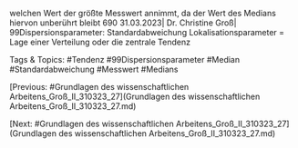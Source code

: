 welchen Wert der größte Messwert annimmt, da der Wert des Medians 
hiervon unberührt bleibt
690
31.03.2023| Dr. Christine Groß| 99Dispersionsparameter: Standardabweichung
Lokalisationsparameter = Lage einer Verteilung oder die zentrale Tendenz

   Tags & Topics:
   #Tendenz
   #99Dispersionsparameter
   #Median
   #Standardabweichung
   #Messwert
   #Medians

[Previous: #Grundlagen des wissenschaftlichen Arbeitens_Groß_II_310323_27](Grundlagen des wissenschaftlichen Arbeitens_Groß_II_310323_27.md)

[Next: #Grundlagen des wissenschaftlichen Arbeitens_Groß_II_310323_27](Grundlagen des wissenschaftlichen Arbeitens_Groß_II_310323_27.md)